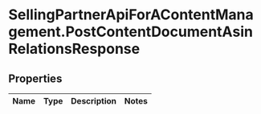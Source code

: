 # SellingPartnerApiForAContentManagement.PostContentDocumentAsinRelationsResponse

## Properties
Name | Type | Description | Notes
------------ | ------------- | ------------- | -------------


